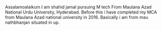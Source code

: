 Assalamoalaikum
 I am shahid jamal pursuing M tech From Maulana Azad National Urdu University, Hyderabad. Before this i have completed my MCA from Maulana Azad 
 national university in 2016. Basically i am from mau nathbhanjan situated in up.
 
 
 
 
